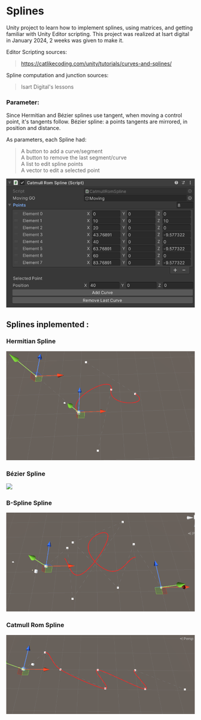 # Splines
Unity project to learn how to implement splines, using matrices, and getting familiar with Unity Editor scripting.
This project was realized at Isart digital in January 2024, 2 weeks was given to make it.

Editor Scripting sources:
> https://catlikecoding.com/unity/tutorials/curves-and-splines/

Spline computation and junction sources:
> Isart Digital's lessons

### Parameter:
Since Hermitian and Bézier splines use tangent, when moving a control point, it's tangents follow.
Bézier spline: a points tangents are mirrored, in position and distance.

As parameters, each Spline had:
> A button to add a curve/segment </br>
> A button to remove the last segment/curve </br>
> A list to edit spline points </br>
> A vector to edit a selected point </br>

![](ReadMeAssets/Parameters.PNG)

## Splines inplemented :
### Hermitian Spline
![](ReadMeAssets/Spline_Hermitian.PNG)

### Bézier Spline
![](ReadMeAssets/Spline_Bézier.PNG)

### B-Spline Spline
![](ReadMeAssets/Spline_BSpline.PNG)

### Catmull Rom Spline
![](ReadMeAssets/Spline_CatmullRom.PNG)
